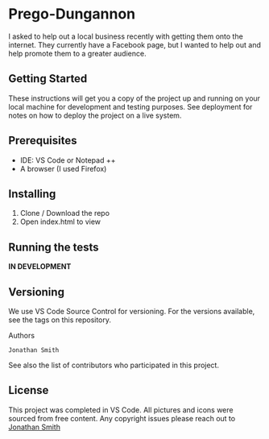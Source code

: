 # **Prego-Dungannon**

I asked to help out a local business recently with getting them onto the internet. They currently have a Facebook page, but I wanted to help out and help promote them to a greater audience.

## Getting Started

These instructions will get you a copy of the project up and running on your local machine for development and testing purposes. See deployment for notes on how to deploy the project on a live system.

## Prerequisites

* IDE: VS Code or Notepad ++
* A browser (I used Firefox)

## Installing

1. Clone / Download the repo
2. Open index.html to view

## Running the tests

**IN DEVELOPMENT**

## Versioning

We use VS Code Source Control for versioning. For the versions available, see the tags on this repository.

Authors

    Jonathan Smith
      
See also the list of contributors who participated in this project.

## License

This project was completed in VS Code. All pictures and icons were sourced from free content. 
Any copyright issues please reach out to [Jonathan Smith](mailto:jayts2k@googlemail.com) 
